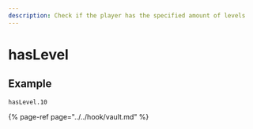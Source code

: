 ```yaml
---
description: Check if the player has the specified amount of levels
---
```


# hasLevel

## Example

```text
hasLevel.10
```

{% page-ref page="../../hook/vault.md" %}

